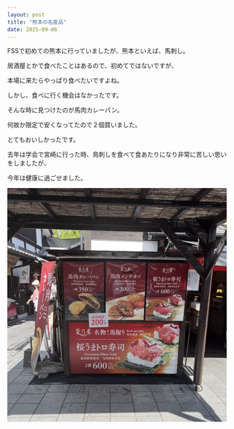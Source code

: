 ```yaml
---
layout: post
title: "熊本の名産品"
date: 2025-09-06
---
```


FSSで初めての熊本に行っていましたが、熊本といえば、馬刺し。

居酒屋とかで食べたことはあるので、初めてではないですが、

本場に来たらやっぱり食べたいですよね。

しかし、食べに行く機会はなかったです。

そんな時に見つけたのが馬肉カレーパン。

何故か限定で安くなってたので２個買いました。

とてもおいしかったです。

去年は学会で宮崎に行った時、鳥刺しを食べて食あたりになり非常に苦しい思いをしましたが、

今年は健康に過ごせました。

![馬肉](/assets/images/baniku.png)